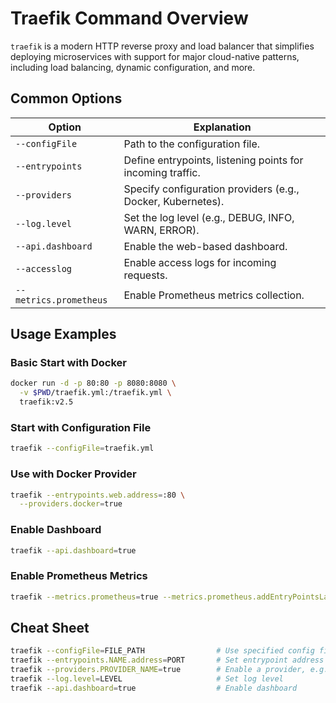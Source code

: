 # Traefik Command Overview

`traefik` is a modern HTTP reverse proxy and load balancer that simplifies deploying microservices with support for major cloud-native patterns, including load balancing, dynamic configuration, and more.

## Common Options

| Option                   | Explanation                                                  |
|--------------------------|--------------------------------------------------------------|
| `--configFile`           | Path to the configuration file.                              |
| `--entrypoints`          | Define entrypoints, listening points for incoming traffic.   |
| `--providers`            | Specify configuration providers (e.g., Docker, Kubernetes).  |
| `--log.level`            | Set the log level (e.g., DEBUG, INFO, WARN, ERROR).          |
| `--api.dashboard`        | Enable the web-based dashboard.                              |
| `--accesslog`            | Enable access logs for incoming requests.                    |
| `--metrics.prometheus`   | Enable Prometheus metrics collection.                        |

## Usage Examples

### Basic Start with Docker

```bash
docker run -d -p 80:80 -p 8080:8080 \
  -v $PWD/traefik.yml:/traefik.yml \
  traefik:v2.5
```

### Start with Configuration File

```bash
traefik --configFile=traefik.yml
```

### Use with Docker Provider

```bash
traefik --entrypoints.web.address=:80 \
  --providers.docker=true
```

### Enable Dashboard

```bash
traefik --api.dashboard=true
```

### Enable Prometheus Metrics

```bash
traefik --metrics.prometheus=true --metrics.prometheus.addEntryPointsLabels=true
```

## Cheat Sheet

```bash
traefik --configFile=FILE_PATH                # Use specified config file
traefik --entrypoints.NAME.address=PORT       # Set entrypoint address
traefik --providers.PROVIDER_NAME=true        # Enable a provider, e.g., Docker
traefik --log.level=LEVEL                     # Set log level
traefik --api.dashboard=true                  # Enable dashboard
```
